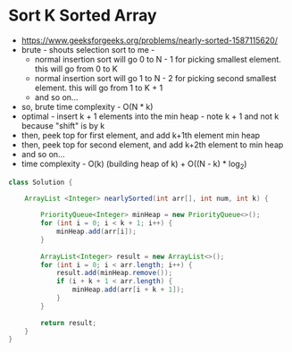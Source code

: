 # Sort K Sorted Array

- https://www.geeksforgeeks.org/problems/nearly-sorted-1587115620/
- brute - shouts selection sort to me - 
  - normal insertion sort will go 0 to N - 1 for picking smallest element. this will go from 0 to K
  - normal insertion sort will go 1 to N - 2 for picking second smallest element. this will go from 1 to K + 1
  - and so on...
- so, brute time complexity - O(N * k)
- optimal - insert k + 1 elements into the min heap - note k + 1 and not k because "shift" is by k
- then, peek top for first element, and add k+1th element min heap
- then, peek top for second element, and add k+2th element to min heap
- and so on...
- time complexity - O(k) (building heap of k) + O((N - k) * log<sub>2</sub>)

```java
class Solution {

    ArrayList <Integer> nearlySorted(int arr[], int num, int k) {
        
        PriorityQueue<Integer> minHeap = new PriorityQueue<>();
        for (int i = 0; i < k + 1; i++) {
            minHeap.add(arr[i]);
        }
        
        ArrayList<Integer> result = new ArrayList<>();
        for (int i = 0; i < arr.length; i++) {
            result.add(minHeap.remove());
            if (i + k + 1 < arr.length) {
                minHeap.add(arr[i + k + 1]);
            }
        }
        
        return result;
    }
}
```
